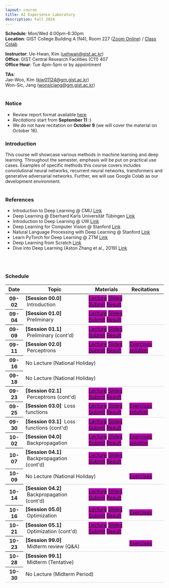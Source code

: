 ```yaml
---
layout: course
title: AI Experience Laboratory
description: Fall 2024
---
```


**Schedule**: Mon/Wed 4:00pm-6:30pm<br/>
**Location**: GIST College Building A (N4), Room 227 ([Zoom Online](https://us06web.zoom.us/j/87925937140?pwd=Qm1XTmU4MENybXVEeWJ5eVh2Z0dKdz09)) / [Class Colab](https://colab.research.google.com/drive/1O_T4HQpGv2-UCYz4JiTD27FqluxMmOZA?usp=sharing)<br/>


**Instructor**: Ue-Hwan, Kim (uehwan@gist.ac.kr)<br/>
**Office**: GIST Central Research Facilities (C11) 407<br/>
**Office Hour**: Tue 4pm-5pm or by appointment

**TAs**:<br/>
Jae-Woo, Kim (kjw01124@gm.gist.ac.kr) <br/>
Won-Sic, Jang (wonsicjang@gm.gist.ac.kr) <br/>
<br/>

### Notice
* Review report format available [here](https://docs.google.com/document/d/1iyHUFjtQCoM6bj0vhg6PyvUN8eVsiZBmKXKEiK5E26E/edit?usp=sharing)
* *Recitations* start from **September 11** :)
* We do not have recitation on **October 9** (we will cover the material on October 16).


### Introduction
This course will showcase various methods in machine learning and deep learning. Throughout the semester, emphasis will be put on practical use cases. Examples of specific methods this course covers includes convolutional neural networks, recurrent neural networks, transformers and generative adversarial networks. Further, we will use Google Colab as our development environment.
<br/>
<br/>

### References
* Introduction to Deep Learning @ CMU [Link](https://deeplearning.cs.cmu.edu/S23/index.html)
* Deep Learning @ Eberhard Karls Universität Tübingen [Link](https://uni-tuebingen.de/fakultaeten/mathematisch-naturwissenschaftliche-fakultaet/fachbereiche/informatik/lehrstuehle/autonomous-vision/lectures/deep-learning/)
* Introduction to Deep Learning @ UW [Link](https://sebastianraschka.com/blog/2021/dl-course.html)
* Deep Learning for Computer Vision @ Stanford [Link](http://cs231n.stanford.edu/)
* Natural Language Processing with Deep Learning @ Stanford [Link](https://web.stanford.edu/class/cs224n/)
* Learn PyTorch for Deep Learning @ ZTM [Link](https://github.com/mrdbourke/pytorch-deep-learning)
* Deep Learning from Scratch [Link](https://github.com/WegraLee/deep-learning-from-scratch)
* Dive into Deep Learning (Aston Zhang et al., 2019) [Link](https://d2l.ai/)
<br/>
<br/>

### Schedule
<div class="table-responsive">
<table class="table table-hover table-sm text-center">
  <thead>
    <tr>
      <th class="col-sm-1" scope="col">Date</th>
      <th class="col-sm-4" scope="col">Topic</th>
      <th class="col-sm-3" scope="col">Materials</th>
      <th class="col-sm-2" scope="col">Recitations</th>
    </tr>
  </thead>
  <tbody>
    <tr>
      <th scope="row">09-02</th>
      <td class="text-left"><b>[Session 00.0]</b> &nbsp;Introduction</td>
      <td>
        <a href="https://youtu.be/qR2q4jwN-Rs" target="_blank" class="badge badge-pill" style="background-color:#B509AC;">Lecture</a>
        <a href="https://docs.google.com/presentation/d/1Rqgy6Gc--kJjimmnf_W5UISFkl5qR20v-7fZMrF3RG4/edit?usp=sharing" target="_blank" class="badge badge-pill" style="background-color:#B509AC;">Slides</a>
        <a href="https://forms.gle/fqDqLDriX9yEfi1h6" target="_blank" class="badge badge-pill" style="background-color:#B509AC;">Submit</a>
        <a href="https://docs.google.com/spreadsheets/d/1s96owmnLZEP80VeFA1TFRC8z5c7-M_HCPLV1VuQ8syA/edit?usp=sharing" target="_blank" class="badge badge-pill" style="background-color:#B509AC;">Result</a>
      </td>
      <td></td>
    </tr>
    <tr style="border-bottom: 1.5px solid lightgrey;">
      <th scope="row">09-04</th>
      <td class="text-left"><b>[Session 01.0]</b> &nbsp;Preliminary</td>
      <td>
        <a href="https://colab.research.google.com/drive/11xa-72fRJqgc4YKwdErVbBGiTWgsMGX1" target="_blank" class="badge badge-pill" style="background-color:#B509AC;">Lecture</a>
        <a href="https://docs.google.com/presentation/d/1MO4dvhBOHOfsBw7Yl3L_05sUALzTfU7baD4AvStQ_tQ/edit?usp=sharing" target="_blank" class="badge badge-pill" style="background-color:#B509AC;">Slides</a>
        <a href="https://forms.gle/q26uR2X8DfJy5pVq5" target="_blank" class="badge badge-pill" style="background-color:#B509AC;">Submit</a>
        <a href="https://docs.google.com/spreadsheets/d/1fD4ZhBcIylpWy_Y-yj4FDNnVevCnQXDI8ujb8mFpni0/edit?usp=sharing" target="_blank" class="badge badge-pill" style="background-color:#B509AC;">Result</a>
      </td>
      <td></td>
    </tr>
    <tr>
      <th scope="row">09-09</th>
      <td class="text-left"><b>[Session 01.1]</b> &nbsp;Preliminary (cont'd)</td>
      <td>
        <a href="https://colab.research.google.com/drive/1dvseRqqGWX2OB-fJpSq_02GV-FeHuKRk" target="_blank" class="badge badge-pill" style="background-color:#B509AC;">Lecture</a>
        <a href="https://docs.google.com/presentation/d/1MO4dvhBOHOfsBw7Yl3L_05sUALzTfU7baD4AvStQ_tQ/edit?usp=sharing" target="_blank" class="badge badge-pill" style="background-color:#B509AC;">Slides</a>
        <a href="https://forms.gle/2qR8VtAQaQEFUbV97" target="_blank" class="badge badge-pill" style="background-color:#B509AC;">Submit</a>
        <a href="https://docs.google.com/spreadsheets/d/15GY_OMrLgcNqIsaa92_ewkbyMJ99VRumjqCliXeLawk/edit?usp=sharing" target="_blank" class="badge badge-pill" style="background-color:#B509AC;">Result</a>
      </td>
      <td></td>
    </tr>
    <tr style="border-bottom: 1.5px solid lightgrey;">
      <th scope="row">09-11</th>
      <td class="text-left"><b>[Session 02.0]</b> &nbsp;Perceptrons</td>
      <td>
        <a href="https://colab.research.google.com/drive/1HJShFKJd3AvPFDfysvMZFqqPijOxEA6s?usp=sharing" target="_blank" class="badge badge-pill" style="background-color:#B509AC;">Lecture</a>
        <a href="https://docs.google.com/presentation/d/12fvxbsmoRLGDkiP0JzHuabd2GPgJMZwEONq8obJLF_U/edit?usp=sharing" target="_blank" class="badge badge-pill" style="background-color:#B509AC;">Slides</a>
        <a href="https://forms.gle/tK2odweZZCKoKmxd6" target="_blank" class="badge badge-pill" style="background-color:#B509AC;">Submit</a>
        <a href="https://docs.google.com/spreadsheets/d/1HeWaRTHYV6iJYfHST_XiKBXzKBkIyfmJRZEuv5Hl8xY/edit?usp=sharing" target="_blank" class="badge badge-pill" style="background-color:#B509AC;">Result</a>
      </td>
      <td>
        <a href="https://colab.research.google.com/drive/11QTYpsUovdqSJgwLIs50Xj5Ho7G9eia1?usp=sharing" target="_blank" class="badge badge-pill" style="background-color:#B509AC;">Exercises</a>
        <a href="https://colab.research.google.com/drive/168DeDqEqYvMp8o7IhNoiamqbGnm6_SzH?usp=sharing" target="_blank" class="badge badge-pill" style="background-color:#B509AC;">solution</a>
      </td>
    </tr>
    <tr>
      <th scope="row">09-16</th>
      <td colspan="3">No Lecture (National Holiday)</td>
    </tr>
    <tr style="border-bottom: 1.5px solid lightgrey;">
      <th scope="row">09-18</th>
      <td colspan="3">No Lecture (National Holiday)</td>
    </tr>
    <tr>
      <th scope="row">09-23</th>
      <td class="text-left"><b>[Session 02.1]</b> &nbsp;Perceptrons (cont'd)</td>
      <td>
        <a href="https://colab.research.google.com/drive/1lS-ERfqrf5SFJbUGolfbaD4d0m7wi4gG?usp=sharing" target="_blank" class="badge badge-pill" style="background-color:#B509AC;">Lecture</a>
        <a href="https://docs.google.com/presentation/d/12fvxbsmoRLGDkiP0JzHuabd2GPgJMZwEONq8obJLF_U/edit?usp=sharing" target="_blank" class="badge badge-pill" style="background-color:#B509AC;">Slides</a>
        <a href="https://forms.gle/9QWGaUjFq58WBAYw5" target="_blank" class="badge badge-pill" style="background-color:#B509AC;">Submit</a>
        <a href="https://docs.google.com/spreadsheets/d/12pVXJjYJhXFX1GpUiaZL35x_KS4R1EEfi9YRRZ_sGiM/edit?usp=sharing" target="_blank" class="badge badge-pill" style="background-color:#B509AC;">Result</a>
      </td>
      <td></td>
    </tr>
    <tr style="border-bottom: 1.5px solid lightgrey;">
      <th scope="row">09-25</th>
      <td class="text-left"><b>[Session 03.0]</b> &nbsp;Loss functions</td>
      <td>
        <a href="https://colab.research.google.com/drive/1ThuWyO7TZmRl4wD_TJY_Dnem3xLnNgpw?usp=sharing" target="_blank" class="badge badge-pill" style="background-color:#B509AC;">Lecture</a>
        <a href="https://docs.google.com/presentation/d/1xLUu3kGdvxGTZBd51gaOsqBJSFsE8dfC3e3KCKdkYMo/edit?usp=sharing" target="_blank" class="badge badge-pill" style="background-color:#B509AC;">Slides</a>
        <a href="https://forms.gle/Ma75f5sMGwLpj93x8" target="_blank" class="badge badge-pill" style="background-color:#B509AC;">Submit</a>
        <a href="https://docs.google.com/spreadsheets/d/1ZoEnjbaZYBfV4wJLrmtm7OPXny858YrmjgAAg6ijpGQ/edit?usp=sharing" target="_blank" class="badge badge-pill" style="background-color:#B509AC;">Result</a>
      </td>
      <td>
        <a href="https://colab.research.google.com/drive/1UmuQnx_6ZLEF0TBO5xepHiMrE1ZoKAUb?usp=sharing" target="_blank" class="badge badge-pill" style="background-color:#B509AC;">Exercises</a>
        <a href="https://colab.research.google.com/drive/1OkBCRgn--iL3Luk1y8tTk5huiothhZfc?usp=sharing" target="_blank" class="badge badge-pill" style="background-color:#B509AC;">solution</a>
      </td>
    </tr>
    <tr>
      <th scope="row">09-30</th>
      <td class="text-left"><b>[Session 03.1]</b> &nbsp;Loss functions (cont'd)</td>
      <td>
        <a href="https://colab.research.google.com/drive/1pN1HXWxU8vVtMqVBk31R3Gb5wDlboh2t?usp=sharing" target="_blank" class="badge badge-pill" style="background-color:#B509AC;">Lecture</a>
        <a href="https://docs.google.com/presentation/d/1xLUu3kGdvxGTZBd51gaOsqBJSFsE8dfC3e3KCKdkYMo/edit?usp=sharing" target="_blank" class="badge badge-pill" style="background-color:#B509AC;">Slides</a>
        <a href="https://forms.gle/QQRxLa92muLEqt1i7" target="_blank" class="badge badge-pill" style="background-color:#B509AC;">Submit</a>
        <a href="https://docs.google.com/spreadsheets/d/16luHFR1HuEaNxTn6_jnysclmCrQcXkH6mX289A1zpyA/edit?usp=sharing" target="_blank" class="badge badge-pill" style="background-color:#B509AC;">Result</a>
      </td>
      <td></td>
    </tr>
    <tr style="border-bottom: 1.5px solid lightgrey;">
      <th scope="row">10-02</th>
      <td class="text-left"><b>[Session 04.0]</b> &nbsp;Backpropagation</td>
      <td>
        <a href="https://colab.research.google.com/drive/1O-abi_Y3x42n3kgZaGVnlhcVPuL9wQYv?usp=sharing" target="_blank" class="badge badge-pill" style="background-color:#B509AC;">Lecture</a>
        <a href="https://docs.google.com/presentation/d/1bmpGS7Q6nd-DQinUH2N31J8KVd-4s8mDk5aSBnVBmLU/edit?usp=sharing" target="_blank" class="badge badge-pill" style="background-color:#B509AC;">Slides</a>
        <a href="https://forms.gle/NRFSZjgACGyL1iF77" target="_blank" class="badge badge-pill" style="background-color:#B509AC;">Submit</a>
        <a href="https://docs.google.com/spreadsheets/d/1lPB1KvVId07Ia4c-jro8JkTqXDDu7rpg70wbN_P_2eM/edit?usp=sharing" target="_blank" class="badge badge-pill" style="background-color:#B509AC;">Result</a>
      </td>
      <td>
        <a href="https://colab.research.google.com/drive/1-1nnBfSplxgUZx904l9vwQ7VIThYfTzy?usp=sharing" target="_blank" class="badge badge-pill" style="background-color:#B509AC;">Exercises</a>
        <a href="https://colab.research.google.com/drive/1UqCoNw2_JL50U0t5ZeF5oY6PBJbQHVvB?usp=sharing" target="_blank" class="badge badge-pill" style="background-color:#B509AC;">solution</a>
      </td>
    </tr>
    <tr>
      <th scope="row">10-07</th>
      <td class="text-left"><b>[Session 04.1]</b> &nbsp;Backpropagation (cont'd)</td>
      <td>
        <a href="https://colab.research.google.com/drive/1X3czzJ83BgDolNvUpbBGNTBSiv8RrB51?usp=sharing" target="_blank" class="badge badge-pill" style="background-color:#B509AC;">Lecture</a>
        <a href="https://docs.google.com/presentation/d/1bmpGS7Q6nd-DQinUH2N31J8KVd-4s8mDk5aSBnVBmLU/edit?usp=sharing" target="_blank" class="badge badge-pill" style="background-color:#B509AC;">Slides</a>
        <a href="https://forms.gle/x7MPGYWPV9SWS3W69" target="_blank" class="badge badge-pill" style="background-color:#B509AC;">Submit</a>
        <a href="https://docs.google.com/spreadsheets/d/19lCaz4mHyzcDBZhukDq6_Kb1qFzCLUNbgizRlxKMxUw/edit?usp=sharing" target="_blank" class="badge badge-pill" style="background-color:#B509AC;">Result</a>
      </td>
      <td></td>
    </tr>
    <tr style="border-bottom: 1.5px solid lightgrey;">
      <th scope="row">10-09</th>
      <td colspan="2">No Lecture (National Holiday)</td>
      <td>
        <a href="https://colab.research.google.com/drive/1AKGwvkCDZnnOMbhvqO5D17iSYIqcsCNf?usp=sharing" target="_blank" class="badge badge-pill" style="background-color:#B509AC;">Exercises</a>
        <!--a href="https://colab.research.google.com/drive/1Jd_xswFdWDLFDZi4SH0FMaImDQCpVppp?usp=sharing" target="_blank" class="badge badge-pill" style="background-color:#B509AC;">solution</a-->
      </td>
    </tr>
    <tr>
      <th scope="row">10-14</th>
      <td class="text-left"><b>[Session 04.2]</b> &nbsp;Backpropagation (cont'd)</td>
      <td>
        <a href="https://colab.research.google.com/drive/1W5ckuB696gzqjTvy1wgJE05UznWAIYjw?usp=sharing" target="_blank" class="badge badge-pill" style="background-color:#B509AC;">Lecture</a>
        <a href="https://docs.google.com/presentation/d/1bmpGS7Q6nd-DQinUH2N31J8KVd-4s8mDk5aSBnVBmLU/edit?usp=sharing" target="_blank" class="badge badge-pill" style="background-color:#B509AC;">Slides</a>
        <a href="https://forms.gle/nEcbtQTwKES5b26i7" target="_blank" class="badge badge-pill" style="background-color:#B509AC;">Submit</a>
        <a href="https://docs.google.com/spreadsheets/d/1-k1Yq44tTwFltu2zRs7FrT0UoyWkceBKVg0a_okwU5w/edit?usp=sharing" target="_blank" class="badge badge-pill" style="background-color:#B509AC;">Result</a>
      </td>
      <!--td>
        <a href="https://colab.research.google.com/drive/1AKGwvkCDZnnOMbhvqO5D17iSYIqcsCNf?usp=sharing" target="_blank" class="badge badge-pill" style="background-color:#B509AC;">Exercises</a>
        <a href="https://colab.research.google.com/drive/1Jd_xswFdWDLFDZi4SH0FMaImDQCpVppp?usp=sharing" target="_blank" class="badge badge-pill" style="background-color:#B509AC;">solution</a>
      </td-->
    </tr>
    <tr style="border-bottom: 1.5px solid lightgrey;">
      <th scope="row">10-16</th>
      <td class="text-left"><b>[Session 05.0]</b> &nbsp;Optimization</td>
      <td>
        <a href="https://colab.research.google.com/drive/1bry1OIQ2fMgyVHoxxuf-lW8LiEMzuRLg?usp=sharing" target="_blank" class="badge badge-pill" style="background-color:#B509AC;">Lecture</a>
        <a href="https://docs.google.com/presentation/d/1rjXN0Pudol0DoaEIm-Am8cjFGsFNoSBstGxcKL60P_I/edit?usp=sharing" target="_blank" class="badge badge-pill" style="background-color:#B509AC;">Slides</a>
        <a href="https://forms.gle/KuCdq1SbMY6YwBtR8" target="_blank" class="badge badge-pill" style="background-color:#B509AC;">Submit</a>
        <a href="https://docs.google.com/spreadsheets/d/1hg5NxRXYUR4JeaCAizJqUV-A01AdDbC_IMFYZE7HzOU/edit?usp=sharing" target="_blank" class="badge badge-pill" style="background-color:#B509AC;">Result</a>
      </td>
      <td>
        <a href="https://colab.research.google.com/drive/1vndkdUFAsGYEAswZLK4Gf1wKrwzpkxK5?usp=sharing" target="_blank" class="badge badge-pill" style="background-color:#B509AC;">Exercises</a>
        <!--a href="https://colab.research.google.com/drive/1pe4udBEDOxRZiPVBG5wYV1QuJjOW6Lkz?usp=sharing" target="_blank" class="badge badge-pill" style="background-color:#B509AC;">solution</a-->
      </td>
    </tr>
    <tr>
      <th scope="row">10-21</th>
      <td class="text-left"><b>[Session 05.1]</b> &nbsp;Optimization (cont'd)</td>
      <td>
        <a href="https://colab.research.google.com/drive/1bJXyiWSTCExPD7I1e-uDtN3iVbXRVopS?usp=sharing" target="_blank" class="badge badge-pill" style="background-color:#B509AC;">Lecture</a>
        <a href="https://docs.google.com/presentation/d/1rjXN0Pudol0DoaEIm-Am8cjFGsFNoSBstGxcKL60P_I/edit?usp=sharing" target="_blank" class="badge badge-pill" style="background-color:#B509AC;">Slides</a>
        <a href="https://forms.gle/11FrmzgjgPryCKLi8" target="_blank" class="badge badge-pill" style="background-color:#B509AC;">Submit</a>
        <a href="https://docs.google.com/spreadsheets/d/1Ov0ip7Pb7nTTe_lzpPv1mWK7kBRpZWmAWFqvw8pi5Ro/edit?usp=sharing" target="_blank" class="badge badge-pill" style="background-color:#B509AC;">Result</a>
      </td>
      <td></td>
    </tr>
    <tr style="border-bottom: 1.5px solid lightgrey;">
      <th scope="row">10-23</th>
      <td class="text-left"><b>[Session 99.0]</b> &nbsp;Midterm review (Q&A)</td>
      <td>
        <!--a href="" target="_blank" class="badge badge-pill" style="background-color:#B509AC;">Lecture</a>
        <a href="" target="_blank" class="badge badge-pill" style="background-color:#B509AC;">Slides</a>
        <a href="" target="_blank" class="badge badge-pill" style="background-color:#B509AC;">Submit</a>
        <a href="" target="_blank" class="badge badge-pill" style="background-color:#B509AC;">Result</a-->
      </td>
      <td>
        <a href="https://colab.research.google.com/drive/126iwrrxaZH30gnzVc4qhP-JPfeDGwIsA?usp=sharing" target="_blank" class="badge badge-pill" style="background-color:#B509AC;">Exercises</a>
        <!--a href="https://colab.research.google.com/drive/1RtxmMv1vGrCXuURFr3BEG2rCeKkd-c1U?usp=sharing" target="_blank" class="badge badge-pill" style="background-color:#B509AC;">solution</a-->
      </td>
    </tr>
    <tr>
      <th scope="row">10-28</th>
      <td class="text-left"><b>[Session 99.1]</b> &nbsp;Midterm (Tentative)</td>
      <td>
        <!--a href="" target="_blank" class="badge badge-pill" style="background-color:#B509AC;">Solution</a-->
        <!--a href="" target="_blank" class="badge badge-pill" style="background-color:#B509AC;">Scores</a-->
        <!--a href="" target="_blank" class="badge badge-pill" style="background-color:#B509AC;">Claim</a-->
        <!--a href="" target="_blank" class="badge badge-pill" style="background-color:#B509AC;">Result</a-->
      </td>
      <td></td>
    </tr>
    <tr style="border-bottom: 1.5px solid lightgrey;">
      <th scope="row">10-30</th>
      <td colspan="3">No Lecture (Midterm Period)</td>
    </tr>
  </tbody>
</table>
</div>

